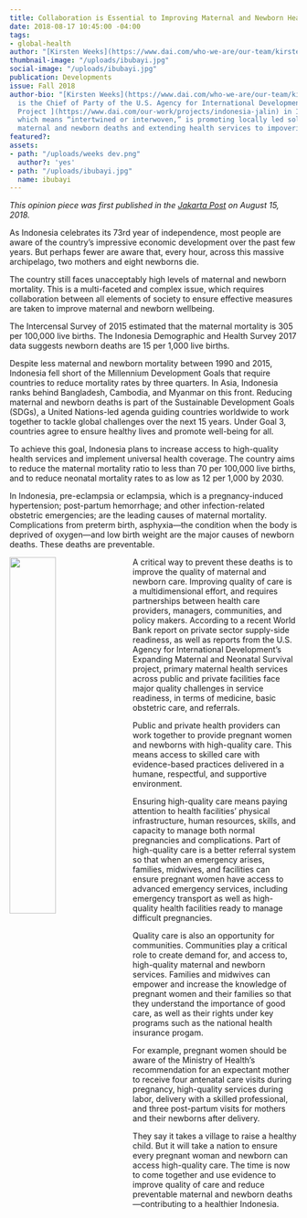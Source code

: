 ```yaml
---
title: Collaboration is Essential to Improving Maternal and Newborn Health in Indonesia
date: 2018-08-17 10:45:00 -04:00
tags:
- global-health
author: "[Kirsten Weeks](https://www.dai.com/who-we-are/our-team/kirsten-weeks) "
thumbnail-image: "/uploads/ibubayi.jpg"
social-image: "/uploads/ibubayi.jpg"
publication: Developments
issue: Fall 2018
author-bio: "[Kirsten Weeks](https://www.dai.com/who-we-are/our-team/kirsten-weeks)
  is the Chief of Party of the U.S. Agency for International Development-funded [Jalin
  Project ](https://www.dai.com/our-work/projects/indonesia-jalin) in Indonesia. Jalin,
  which means “intertwined or interwoven,” is promoting locally led solutions to preventing
  maternal and newborn deaths and extending health services to impoverished areas."
featured?: 
assets:
- path: "/uploads/weeks dev.png"
  author?: 'yes'
- path: "/uploads/ibubayi.jpg"
  name: ibubayi
---
```


*This opinion piece was first published in the [Jakarta Post](http://www.thejakartapost.com/) on August 15, 2018.* 

As Indonesia celebrates its 73rd year of independence, most people are aware of the country’s impressive economic development over the past few years. But perhaps fewer are aware that, every hour, across this massive archipelago, two mothers and eight newborns die. 





The country still faces unacceptably high levels of maternal and newborn mortality. This is a multi-faceted and complex issue, which requires collaboration between all elements of society to ensure effective measures are taken to improve maternal and newborn wellbeing.

The Intercensal Survey of 2015 estimated that the maternal mortality is 305 per 100,000 live births. The Indonesia Demographic and Health Survey 2017 data suggests newborn deaths are 15 per 1,000 live births. 

Despite less maternal and newborn mortality between 1990 and 2015, Indonesia fell short of the Millennium Development Goals that require countries to reduce mortality rates by three quarters. In Asia, Indonesia ranks behind Bangladesh, Cambodia, and Myanmar on this front. Reducing maternal and newborn deaths is part of the Sustainable Development Goals (SDGs), a United Nations-led agenda guiding countries worldwide to work together to tackle global challenges over the next 15 years. Under Goal 3, countries agree to ensure healthy lives and promote well-being for all. 

To achieve this goal, Indonesia plans to increase access to high-quality health services and implement universal health coverage. The country aims to reduce the maternal mortality ratio to less than 70 per 100,000 live births, and to reduce neonatal mortality rates to as low as 12 per 1,000 by 2030.

In Indonesia, pre-eclampsia or eclampsia, which is a pregnancy-induced hypertension; post-partum hemorrhage; and other infection-related obstetric emergencies; are the leading causes of maternal mortality. Complications from preterm birth, asphyxia—the condition when the body is deprived of oxygen—and low birth weight are the major causes of newborn deaths. These deaths are preventable. 

<img src="/uploads/ibubayi.jpg" style="width: 40%; float: left;  margin-right: 1em;" />

A critical way to prevent these deaths is to improve the quality of maternal and newborn care. Improving quality of care is a multidimensional effort, and requires partnerships between health care providers, managers, communities, and policy makers. According to a recent World Bank report on private sector supply-side readiness, as well as reports from the U.S. Agency for International Development’s Expanding Maternal and Neonatal Survival project, primary maternal health services across public and private facilities face major quality challenges in service readiness, in terms of medicine, basic obstetric care, and referrals.

Public and private health providers can work together to provide pregnant women and newborns with high-quality care. This means access to skilled care with evidence-based practices delivered in a humane, respectful, and supportive environment. 

Ensuring high-quality care means paying attention to health facilities’ physical infrastructure, human resources, skills, and capacity to manage both normal pregnancies and complications. Part of high-quality care is a better referral system so that when an emergency arises, families, midwives, and facilities can ensure pregnant women have access to advanced emergency services, including emergency transport as well as high-quality health facilities ready to manage difficult pregnancies. 

Quality care is also an opportunity for communities. Communities play a critical role to create demand for, and access to, high-quality maternal and newborn services. Families and midwives can empower and increase the knowledge of pregnant women and their families so that they understand the importance of good care, as well as their rights under key programs such as the national health insurance progam. 

For example, pregnant women should be aware of the Ministry of Health’s recommendation for an expectant mother to receive four antenatal care visits during pregnancy, high-quality services during labor, delivery with a skilled professional, and three post-partum visits for mothers and their newborns after delivery.

They say it takes a village to raise a healthy child. But it will take a nation to ensure every pregnant woman and newborn can access high-quality care. The time is now to come together and use evidence to improve quality of care and reduce preventable maternal and newborn deaths—contributing to a healthier Indonesia.

